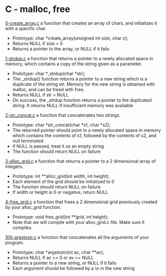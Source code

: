 # C - malloc, free

[0-create_array.c](./0-create_array.c)
a function that creates an array of chars, and initializes it with a specific char.

- Prototype: char \*create_array(unsigned int size, char c);
- Returns NULL if size = 0
- Returns a pointer to the array, or NULL if it fails

[1-strdup.c](./1-strdup.c)
a function that returns a pointer to a newly allocated space in memory, which contains a copy of the string given as a parameter.

- Prototype: char *\_strdup(char *str);
- The \_strdup() function returns a pointer to a new string which is a duplicate of the string str. Memory for the new string is obtained with malloc, and can be freed with free.
- Returns NULL if str = NULL
- On success, the \_strdup function returns a pointer to the duplicated string. It returns NULL if insufficient memory was available

[2-str_concat.c](./2-str_concat.c)
a function that concatenates two strings.

- Prototype: char *str_concat(char *s1, char \*s2);
- The returned pointer should point to a newly allocated space in memory which contains the contents of s1, followed by the contents of s2, and null terminated
- if NULL is passed, treat it as an empty string
- The function should return NULL on failure

[3-alloc_grid.c](./3-alloc_grid.c)
a function that returns a pointer to a 2 dimensional array of integers.

- Prototype: int \*\*alloc_grid(int width, int height);
- Each element of the grid should be initialized to 0
- The function should return NULL on failure
- If width or height is 0 or negative, return NULL

[4-free_grid.c](./4-free_grid.c)
a function that frees a 2 dimensional grid previously created by your alloc_grid function.

- Prototype: void free_grid(int \*\*grid, int height);
- Note that we will compile with your alloc_grid.c file. Make sure it compiles.

[100-argstostr.c](./100-argstostr.c)
a function that concatenates all the arguments of your program.

- Prototype: char \*argstostr(int ac, char \*\*av);
- Returns NULL if ac == 0 or av == NULL
- Returns a pointer to a new string, or NULL if it fails
- Each argument should be followed by a \n in the new string
